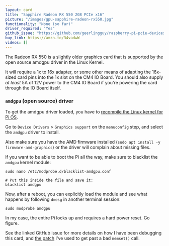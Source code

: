 ```yaml
---
layout: card
title: "Sapphire Radeon RX 550 2GB PCIe x16"
picture: "/images/gpu-sapphire-radeon-rx550.jpg"
functionality: "None (so far)"
driver_required: "Yes"
github_issue: "https://github.com/geerlingguy/raspberry-pi-pcie-devices/issues/6"
buy_link: https://amzn.to/34vadwW
videos: []
---
```

The Radeon RX 550 is a slightly older graphics card that is supported by the open source amdgpu driver in the Linux Kernel.

It will require a 1x to 16x adapter, or some other means of adapting the 16x-sized card pins into the 1x slot on the CM4 IO Board. You should also supply _at least_ 5A of 12V power to the CM4 IO Board if you're powering the card through the IO Board itself.

### `amdgpu` (open source) driver

To get the amdgpu driver loaded, you have to [recompile the Linux kernel for Pi OS](https://github.com/geerlingguy/raspberry-pi-pcie-devices/tree/master/extras/cross-compile).

Go to `Device Drivers` > `Graphics support` on the `menuconfig` step, and select the `amdgpu` driver to install.

Also make sure you have the AMD firmware installed (`sudo apt install -y firmware-amd-graphics`) or the driver will complain about missing files.

If you want to be able to boot the Pi all the way, make sure to blacklist the `amdgpu` kernel module:

```
sudo nano /etc/modprobe.d/blacklist-amdgpu.conf

# Put this inside the file and save it:
blacklist amdgpu
```

Now, after a reboot, you can explicitly load the module and see what happens by following `dmesg` in another terminal session:

```
sudo modprobe amdgpu
```

In my case, the entire Pi locks up and requires a hard power reset. Go figure.

See the linked GitHub issue for more details on how I have been debugging this card, and [the patch](https://github.com/geerlingguy/raspberry-pi-pcie-devices/issues/6#issuecomment-751169935) I've used to get past a bad `memset()` call.

